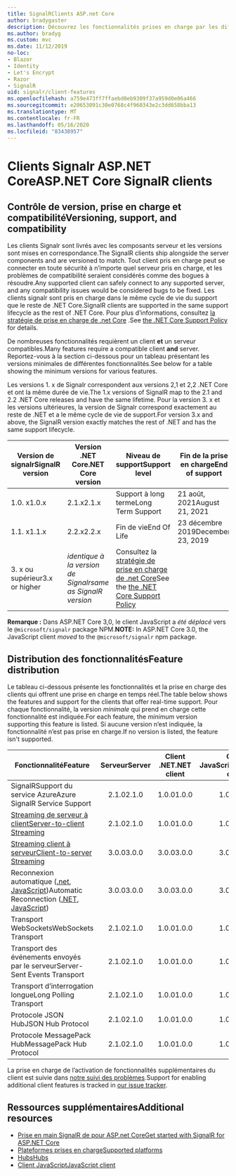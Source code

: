 ```yaml
---
title: SignalRClients ASP.net Core
author: bradygaster
description: Découvrez les fonctionnalités prises en charge par les différents SignalR clients ASP.net core.
ms.author: bradyg
ms.custom: mvc
ms.date: 11/12/2019
no-loc:
- Blazor
- Identity
- Let's Encrypt
- Razor
- SignalR
uid: signalr/client-features
ms.openlocfilehash: a759e473ff7ffaebd0eb9309f37a959d0e06a466
ms.sourcegitcommit: e20653091c30e0768c4f960343e2c3dd658bba13
ms.translationtype: MT
ms.contentlocale: fr-FR
ms.lasthandoff: 05/16/2020
ms.locfileid: "83438957"
---
```

# <a name="aspnet-core-signalr-clients"></a><span data-ttu-id="2b112-103">Clients Signalr ASP.NET Core</span><span class="sxs-lookup"><span data-stu-id="2b112-103">ASP.NET Core SignalR clients</span></span>

## <a name="versioning-support-and-compatibility"></a><span data-ttu-id="2b112-104">Contrôle de version, prise en charge et compatibilité</span><span class="sxs-lookup"><span data-stu-id="2b112-104">Versioning, support, and compatibility</span></span>

<span data-ttu-id="2b112-105">Les clients Signalr sont livrés avec les composants serveur et les versions sont mises en correspondance.</span><span class="sxs-lookup"><span data-stu-id="2b112-105">The SignalR clients ship alongside the server components and are versioned to match.</span></span> <span data-ttu-id="2b112-106">Tout client pris en charge peut se connecter en toute sécurité à n’importe quel serveur pris en charge, et les problèmes de compatibilité seraient considérés comme des bogues à résoudre.</span><span class="sxs-lookup"><span data-stu-id="2b112-106">Any supported client can safely connect to any supported server, and any compatibility issues would be considered bugs to be fixed.</span></span> <span data-ttu-id="2b112-107">Les clients signalr sont pris en charge dans le même cycle de vie du support que le reste de .NET Core.</span><span class="sxs-lookup"><span data-stu-id="2b112-107">SignalR clients are supported in the same support lifecycle as the rest of .NET Core.</span></span> <span data-ttu-id="2b112-108">Pour plus d’informations, consultez [la stratégie de prise en charge de .net Core](https://dotnet.microsoft.com/platform/support/policy/dotnet-core) .</span><span class="sxs-lookup"><span data-stu-id="2b112-108">See [the .NET Core Support Policy](https://dotnet.microsoft.com/platform/support/policy/dotnet-core) for details.</span></span>

<span data-ttu-id="2b112-109">De nombreuses fonctionnalités requièrent un client **et** un serveur compatibles.</span><span class="sxs-lookup"><span data-stu-id="2b112-109">Many features require a compatible client **and** server.</span></span> <span data-ttu-id="2b112-110">Reportez-vous à la section ci-dessous pour un tableau présentant les versions minimales de différentes fonctionnalités.</span><span class="sxs-lookup"><span data-stu-id="2b112-110">See below for a table showing the minimum versions for various features.</span></span>

<span data-ttu-id="2b112-111">Les versions 1. x de Signalr correspondent aux versions 2,1 et 2,2 .NET Core et ont la même durée de vie.</span><span class="sxs-lookup"><span data-stu-id="2b112-111">The 1.x versions of SignalR map to the 2.1 and 2.2 .NET Core releases and have the same lifetime.</span></span> <span data-ttu-id="2b112-112">Pour la version 3. x et les versions ultérieures, la version de Signalr correspond exactement au reste de .NET et a le même cycle de vie de support.</span><span class="sxs-lookup"><span data-stu-id="2b112-112">For version 3.x and above, the SignalR version exactly matches the rest of .NET and has the same support lifecycle.</span></span>

| <span data-ttu-id="2b112-113">Version de signalr</span><span class="sxs-lookup"><span data-stu-id="2b112-113">SignalR version</span></span> | <span data-ttu-id="2b112-114">Version .NET Core</span><span class="sxs-lookup"><span data-stu-id="2b112-114">.NET Core version</span></span> | <span data-ttu-id="2b112-115">Niveau de support</span><span class="sxs-lookup"><span data-stu-id="2b112-115">Support level</span></span> | <span data-ttu-id="2b112-116">Fin de la prise en charge</span><span class="sxs-lookup"><span data-stu-id="2b112-116">End of support</span></span> |
| - | - | - | - |
| <span data-ttu-id="2b112-117">1.0. x</span><span class="sxs-lookup"><span data-stu-id="2b112-117">1.0.x</span></span> | <span data-ttu-id="2b112-118">2.1.x</span><span class="sxs-lookup"><span data-stu-id="2b112-118">2.1.x</span></span> | <span data-ttu-id="2b112-119">Support à long terme</span><span class="sxs-lookup"><span data-stu-id="2b112-119">Long Term Support</span></span> | <span data-ttu-id="2b112-120">21 août, 2021</span><span class="sxs-lookup"><span data-stu-id="2b112-120">August 21, 2021</span></span> |
| <span data-ttu-id="2b112-121">1.1. x</span><span class="sxs-lookup"><span data-stu-id="2b112-121">1.1.x</span></span> | <span data-ttu-id="2b112-122">2.2.x</span><span class="sxs-lookup"><span data-stu-id="2b112-122">2.2.x</span></span> | <span data-ttu-id="2b112-123">Fin de vie</span><span class="sxs-lookup"><span data-stu-id="2b112-123">End Of Life</span></span> | <span data-ttu-id="2b112-124">23 décembre 2019</span><span class="sxs-lookup"><span data-stu-id="2b112-124">December 23, 2019</span></span> |
| <span data-ttu-id="2b112-125">3. x ou supérieur</span><span class="sxs-lookup"><span data-stu-id="2b112-125">3.x or higher</span></span> | <span data-ttu-id="2b112-126">*identique à la version de Signalr*</span><span class="sxs-lookup"><span data-stu-id="2b112-126">*same as SignalR version*</span></span> | <span data-ttu-id="2b112-127">Consultez la [stratégie de prise en charge de .net Core](https://dotnet.microsoft.com/platform/support/policy/dotnet-core)</span><span class="sxs-lookup"><span data-stu-id="2b112-127">See the [the .NET Core Support Policy](https://dotnet.microsoft.com/platform/support/policy/dotnet-core)</span></span> |

<span data-ttu-id="2b112-128">**Remarque :** Dans ASP.NET Core 3,0, le client JavaScript a *été déplacé* vers le `@microsoft/signalr` package NPM.</span><span class="sxs-lookup"><span data-stu-id="2b112-128">**NOTE:** In ASP.NET Core 3.0, the JavaScript client *moved* to the `@microsoft/signalr` npm package.</span></span>

## <a name="feature-distribution"></a><span data-ttu-id="2b112-129">Distribution des fonctionnalités</span><span class="sxs-lookup"><span data-stu-id="2b112-129">Feature distribution</span></span>

<span data-ttu-id="2b112-130">Le tableau ci-dessous présente les fonctionnalités et la prise en charge des clients qui offrent une prise en charge en temps réel.</span><span class="sxs-lookup"><span data-stu-id="2b112-130">The table below shows the features and support for the clients that offer real-time support.</span></span> <span data-ttu-id="2b112-131">Pour chaque fonctionnalité, la version *minimale* qui prend en charge cette fonctionnalité est indiquée.</span><span class="sxs-lookup"><span data-stu-id="2b112-131">For each feature, the *minimum* version supporting this feature is listed.</span></span> <span data-ttu-id="2b112-132">Si aucune version n’est indiquée, la fonctionnalité n’est pas prise en charge.</span><span class="sxs-lookup"><span data-stu-id="2b112-132">If no version is listed, the feature isn't supported.</span></span>

| <span data-ttu-id="2b112-133">Fonctionnalité</span><span class="sxs-lookup"><span data-stu-id="2b112-133">Feature</span></span> | <span data-ttu-id="2b112-134">Serveur</span><span class="sxs-lookup"><span data-stu-id="2b112-134">Server</span></span> | <span data-ttu-id="2b112-135">Client .NET</span><span class="sxs-lookup"><span data-stu-id="2b112-135">.NET client</span></span> | <span data-ttu-id="2b112-136">Client JavaScript</span><span class="sxs-lookup"><span data-stu-id="2b112-136">JavaScript client</span></span> | <span data-ttu-id="2b112-137">Client Java</span><span class="sxs-lookup"><span data-stu-id="2b112-137">Java client</span></span> |
| ---- | :-: | :-: | :-: | :-: |
| <span data-ttu-id="2b112-138">SignalRSupport du service Azure</span><span class="sxs-lookup"><span data-stu-id="2b112-138">Azure SignalR Service Support</span></span> |<span data-ttu-id="2b112-139">2.1.0</span><span class="sxs-lookup"><span data-stu-id="2b112-139">2.1.0</span></span>|<span data-ttu-id="2b112-140">1.0.0</span><span class="sxs-lookup"><span data-stu-id="2b112-140">1.0.0</span></span>|<span data-ttu-id="2b112-141">1.0.0</span><span class="sxs-lookup"><span data-stu-id="2b112-141">1.0.0</span></span>|<span data-ttu-id="2b112-142">1.0.0</span><span class="sxs-lookup"><span data-stu-id="2b112-142">1.0.0</span></span>|
| [<span data-ttu-id="2b112-143">Streaming de serveur à client</span><span class="sxs-lookup"><span data-stu-id="2b112-143">Server-to-client Streaming</span></span>](xref:signalr/streaming)          |<span data-ttu-id="2b112-144">2.1.0</span><span class="sxs-lookup"><span data-stu-id="2b112-144">2.1.0</span></span>|<span data-ttu-id="2b112-145">1.0.0</span><span class="sxs-lookup"><span data-stu-id="2b112-145">1.0.0</span></span>|<span data-ttu-id="2b112-146">1.0.0</span><span class="sxs-lookup"><span data-stu-id="2b112-146">1.0.0</span></span>|<span data-ttu-id="2b112-147">1.0.0</span><span class="sxs-lookup"><span data-stu-id="2b112-147">1.0.0</span></span>|
| [<span data-ttu-id="2b112-148">Streaming client à serveur</span><span class="sxs-lookup"><span data-stu-id="2b112-148">Client-to-server Streaming</span></span>](xref:signalr/streaming)          |<span data-ttu-id="2b112-149">3.0.0</span><span class="sxs-lookup"><span data-stu-id="2b112-149">3.0.0</span></span>|<span data-ttu-id="2b112-150">3.0.0</span><span class="sxs-lookup"><span data-stu-id="2b112-150">3.0.0</span></span>|<span data-ttu-id="2b112-151">3.0.0</span><span class="sxs-lookup"><span data-stu-id="2b112-151">3.0.0</span></span>|<span data-ttu-id="2b112-152">3.0.0</span><span class="sxs-lookup"><span data-stu-id="2b112-152">3.0.0</span></span>|
| <span data-ttu-id="2b112-153">Reconnexion automatique ([.net](/aspnet/core/signalr/dotnet-client?view=aspnetcore-3.0&tabs=visual-studio#handle-lost-connection), [JavaScript](/aspnet/core/signalr/javascript-client?view=aspnetcore-3.0#reconnect-clients))</span><span class="sxs-lookup"><span data-stu-id="2b112-153">Automatic Reconnection ([.NET](/aspnet/core/signalr/dotnet-client?view=aspnetcore-3.0&tabs=visual-studio#handle-lost-connection), [JavaScript](/aspnet/core/signalr/javascript-client?view=aspnetcore-3.0#reconnect-clients))</span></span>          |<span data-ttu-id="2b112-154">3.0.0</span><span class="sxs-lookup"><span data-stu-id="2b112-154">3.0.0</span></span>|<span data-ttu-id="2b112-155">3.0.0</span><span class="sxs-lookup"><span data-stu-id="2b112-155">3.0.0</span></span>|<span data-ttu-id="2b112-156">3.0.0</span><span class="sxs-lookup"><span data-stu-id="2b112-156">3.0.0</span></span>|❌|
| <span data-ttu-id="2b112-157">Transport WebSockets</span><span class="sxs-lookup"><span data-stu-id="2b112-157">WebSockets Transport</span></span> |<span data-ttu-id="2b112-158">2.1.0</span><span class="sxs-lookup"><span data-stu-id="2b112-158">2.1.0</span></span>|<span data-ttu-id="2b112-159">1.0.0</span><span class="sxs-lookup"><span data-stu-id="2b112-159">1.0.0</span></span>|<span data-ttu-id="2b112-160">1.0.0</span><span class="sxs-lookup"><span data-stu-id="2b112-160">1.0.0</span></span>|<span data-ttu-id="2b112-161">1.0.0</span><span class="sxs-lookup"><span data-stu-id="2b112-161">1.0.0</span></span>|
| <span data-ttu-id="2b112-162">Transport des événements envoyés par le serveur</span><span class="sxs-lookup"><span data-stu-id="2b112-162">Server-Sent Events Transport</span></span> |<span data-ttu-id="2b112-163">2.1.0</span><span class="sxs-lookup"><span data-stu-id="2b112-163">2.1.0</span></span>|<span data-ttu-id="2b112-164">1.0.0</span><span class="sxs-lookup"><span data-stu-id="2b112-164">1.0.0</span></span>|<span data-ttu-id="2b112-165">1.0.0</span><span class="sxs-lookup"><span data-stu-id="2b112-165">1.0.0</span></span>|❌|
| <span data-ttu-id="2b112-166">Transport d’interrogation longue</span><span class="sxs-lookup"><span data-stu-id="2b112-166">Long Polling Transport</span></span> |<span data-ttu-id="2b112-167">2.1.0</span><span class="sxs-lookup"><span data-stu-id="2b112-167">2.1.0</span></span>|<span data-ttu-id="2b112-168">1.0.0</span><span class="sxs-lookup"><span data-stu-id="2b112-168">1.0.0</span></span>|<span data-ttu-id="2b112-169">1.0.0</span><span class="sxs-lookup"><span data-stu-id="2b112-169">1.0.0</span></span>|<span data-ttu-id="2b112-170">3.0.0</span><span class="sxs-lookup"><span data-stu-id="2b112-170">3.0.0</span></span>|
| <span data-ttu-id="2b112-171">Protocole JSON Hub</span><span class="sxs-lookup"><span data-stu-id="2b112-171">JSON Hub Protocol</span></span> |<span data-ttu-id="2b112-172">2.1.0</span><span class="sxs-lookup"><span data-stu-id="2b112-172">2.1.0</span></span>|<span data-ttu-id="2b112-173">1.0.0</span><span class="sxs-lookup"><span data-stu-id="2b112-173">1.0.0</span></span>|<span data-ttu-id="2b112-174">1.0.0</span><span class="sxs-lookup"><span data-stu-id="2b112-174">1.0.0</span></span>|<span data-ttu-id="2b112-175">1.0.0</span><span class="sxs-lookup"><span data-stu-id="2b112-175">1.0.0</span></span>|
| <span data-ttu-id="2b112-176">Protocole MessagePack Hub</span><span class="sxs-lookup"><span data-stu-id="2b112-176">MessagePack Hub Protocol</span></span> |<span data-ttu-id="2b112-177">2.1.0</span><span class="sxs-lookup"><span data-stu-id="2b112-177">2.1.0</span></span>|<span data-ttu-id="2b112-178">1.0.0</span><span class="sxs-lookup"><span data-stu-id="2b112-178">1.0.0</span></span>|<span data-ttu-id="2b112-179">1.0.0</span><span class="sxs-lookup"><span data-stu-id="2b112-179">1.0.0</span></span>|❌|

<span data-ttu-id="2b112-180">La prise en charge de l’activation de fonctionnalités supplémentaires du client est suivie dans [notre suivi des problèmes](https://github.com/dotnet/AspNetCore/issues).</span><span class="sxs-lookup"><span data-stu-id="2b112-180">Support for enabling additional client features is tracked in [our issue tracker](https://github.com/dotnet/AspNetCore/issues).</span></span>

## <a name="additional-resources"></a><span data-ttu-id="2b112-181">Ressources supplémentaires</span><span class="sxs-lookup"><span data-stu-id="2b112-181">Additional resources</span></span>

* <span data-ttu-id="2b112-182">[Prise en main SignalR de pour ASP.net Core](xref:tutorials/signalr)</span><span class="sxs-lookup"><span data-stu-id="2b112-182">[Get started with SignalR for ASP.NET Core](xref:tutorials/signalr)</span></span>
* [<span data-ttu-id="2b112-183">Plateformes prises en charge</span><span class="sxs-lookup"><span data-stu-id="2b112-183">Supported platforms</span></span>](xref:signalr/supported-platforms)
* [<span data-ttu-id="2b112-184">Hubs</span><span class="sxs-lookup"><span data-stu-id="2b112-184">Hubs</span></span>](xref:signalr/hubs)
* [<span data-ttu-id="2b112-185">Client JavaScript</span><span class="sxs-lookup"><span data-stu-id="2b112-185">JavaScript client</span></span>](xref:signalr/javascript-client)

